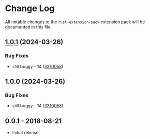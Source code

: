 # Change Log
All notable changes to the `rust-extension-pack` extension pack will be documented in this file.

## [1.0.1](https://github.com/ITMCdev/vscode-extensions/compare/rust-extension-pack-v1.0.0...rust-extension-pack-v1.0.1) (2024-03-26)


### Bug Fixes

* still buggy - 14 ([3310058](https://github.com/ITMCdev/vscode-extensions/commit/3310058b0fa82ef15cbcb983946897a2c09a98f6))

## 1.0.0 (2024-03-26)


### Bug Fixes

* still buggy - 14 ([3310058](https://github.com/ITMCdev/vscode-extensions/commit/3310058b0fa82ef15cbcb983946897a2c09a98f6))

## 0.0.1 - 2018-08-21
- Initial release
